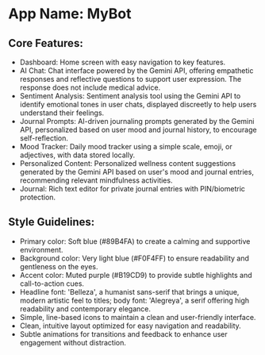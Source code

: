 # **App Name**: MyBot

## Core Features:

- Dashboard: Home screen with easy navigation to key features.
- AI Chat: Chat interface powered by the Gemini API, offering empathetic responses and reflective questions to support user expression. The response does not include medical advice.
- Sentiment Analysis: Sentiment analysis tool using the Gemini API to identify emotional tones in user chats, displayed discreetly to help users understand their feelings.
- Journal Prompts: AI-driven journaling prompts generated by the Gemini API, personalized based on user mood and journal history, to encourage self-reflection.
- Mood Tracker: Daily mood tracker using a simple scale, emoji, or adjectives, with data stored locally.
- Personalized Content: Personalized wellness content suggestions generated by the Gemini API based on user's mood and journal entries, recommending relevant mindfulness activities.
- Journal: Rich text editor for private journal entries with PIN/biometric protection.

## Style Guidelines:

- Primary color: Soft blue (#89B4FA) to create a calming and supportive environment.
- Background color: Very light blue (#F0F4FF) to ensure readability and gentleness on the eyes.
- Accent color: Muted purple (#B19CD9) to provide subtle highlights and call-to-action cues.
- Headline font: 'Belleza', a humanist sans-serif that brings a unique, modern artistic feel to titles; body font: 'Alegreya', a serif offering high readability and contemporary elegance.
- Simple, line-based icons to maintain a clean and user-friendly interface.
- Clean, intuitive layout optimized for easy navigation and readability.
- Subtle animations for transitions and feedback to enhance user engagement without distraction.